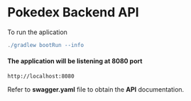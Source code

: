 # Pokedex Backend API

To run the aplication

```groovy
./gradlew bootRun --info
```

#### The application will be listening at 8080 port
    http://localhost:8080

Refer to **swagger.yaml** file to obtain the **API** documentation.